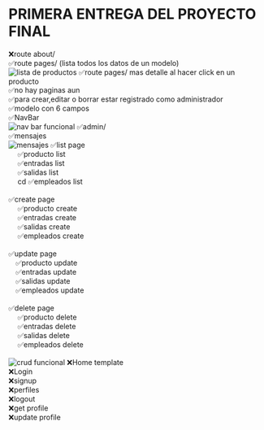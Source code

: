 # PRIMERA ENTREGA DEL PROYECTO FINAL
❌route about/ <br>
✅route pages/ (lista todos los datos de un modelo)<br>
![lista de productos](https://i.imgur.com/sltvC41.gif)
✅route pages/ mas detalle al hacer click en un producto<br>
✅no hay paginas aun<br>
✅para crear,editar o borrar estar registrado como administrador<br>
✅modelo con 6 campos<br>
✅NavBar<br>
![nav bar funcional](https://i.imgur.com/wJsk4o5.gif)
✅admin/<br>
✅mensajes<br>
![mensajes](https://i.imgur.com/TFc1EcB.gif)
✅list page<br>
&emsp;    ✅producto list<br>
&emsp;    ✅entradas list<br>
&emsp;    ✅salidas list<br>
&emsp;    cd ✅empleados list<br>
<br>
✅create page<br>
&emsp;    ✅producto create<br>
&emsp;    ✅entradas create<br>
&emsp;    ✅salidas create<br>
&emsp;    ✅empleados create<br>
<br>
✅update page<br>
&emsp;✅producto update<br>
&emsp;✅entradas update<br>
&emsp;✅salidas update<br>
&emsp;✅empleados update<br>
<br>
✅delete page<br>
&emsp;    ✅producto delete <br>
&emsp;    ✅entradas delete<br>
&emsp;    ✅salidas delete<br>
&emsp;    ✅empleados delete<br>
<br>
![crud funcional](https://i.imgur.com/GU281Rj.gif)
❌Home template<br>
❌Login<br>
❌signup<br>
❌perfiles<br>
❌logout<br>
❌get profile<br>
❌update profile<br>